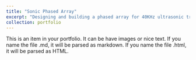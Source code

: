 ```yaml
---
title: "Sonic Phased Array"
excerpt: "Designing and building a phased array for 40KHz ultrasonic transducers for use in drone to map its environment with a sonic beam<br/><img src='/images/500x300.png'>"
collection: portfolio
---
```


This is an item in your portfolio. It can be have images or nice text. If you name the file .md, it will be parsed as markdown. If you name the file .html, it will be parsed as HTML. 
